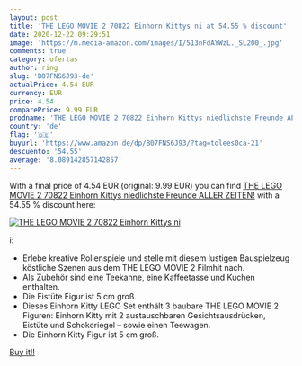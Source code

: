 ```yaml
---
layout: post
title: 'THE LEGO MOVIE 2 70822 Einhorn Kittys ni at 54.55 % discount'
date: 2020-12-22 09:29:51
image: 'https://m.media-amazon.com/images/I/513nFdAYWzL._SL200_.jpg'
comments: true
category: ofertas
author: ring
slug: 'B07FNS6J93-de'
actualPrice: 4.54 EUR
currency: EUR
price: 4.54
comparePrice: 9.99 EUR
prodname: 'THE LEGO MOVIE 2 70822 Einhorn Kittys niedlichste Freunde ALLER ZEITEN!'
country: 'de'
flag: '🇩🇪'
buyurl: 'https://www.amazon.de/dp/B07FNS6J93/?tag=tolees0ca-21'
descuento: '54.55'
average: '8.089142857142857'
---
```


With a final price of 4.54 EUR (original: 9.99 EUR) you can find [THE LEGO MOVIE 2 70822 Einhorn Kittys niedlichste Freunde ALLER ZEITEN!](https://www.amazon.de/dp/B07FNS6J93/?tag=tolees0ca-21) with a  54.55 % discount here:

[![THE LEGO MOVIE 2 70822 Einhorn Kittys ni](https://m.media-amazon.com/images/I/513nFdAYWzL._SL200_.jpg)](https://www.amazon.de/dp/B07FNS6J93/?tag=tolees0ca-21)

ℹ️:

- Erlebe kreative Rollenspiele und stelle mit diesem lustigen Bauspielzeug köstliche Szenen aus dem THE LEGO MOVIE 2 Filmhit nach.
- Als Zubehör sind eine Teekanne, eine Kaffeetasse und Kuchen enthalten.
- Die Eistüte Figur ist 5 cm groß.
- Dieses Einhorn Kitty LEGO Set enthält 3 baubare THE LEGO MOVIE 2 Figuren: Einhorn Kitty mit 2 austauschbaren Gesichtsausdrücken, Eistüte und Schokoriegel – sowie einen Teewagen.
- Die Einhorn Kitty Figur ist 5 cm groß.

[Buy it!!](https://www.amazon.de/dp/B07FNS6J93/?tag=tolees0ca-21)
